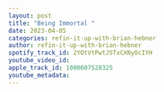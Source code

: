 ```yaml
---
layout: post
title: "Being Immortal "
date: 2023-04-05
categories: refin-it-up-with-brian-hebner
author: refin-it-up-with-brian-hebner
spotify_track_id: 2YOtVtPwtJ5TxCXNyOcIYH
youtube_video_id: 
apple_track_id: 1000607528325
youtube_metadata: 
---
```

